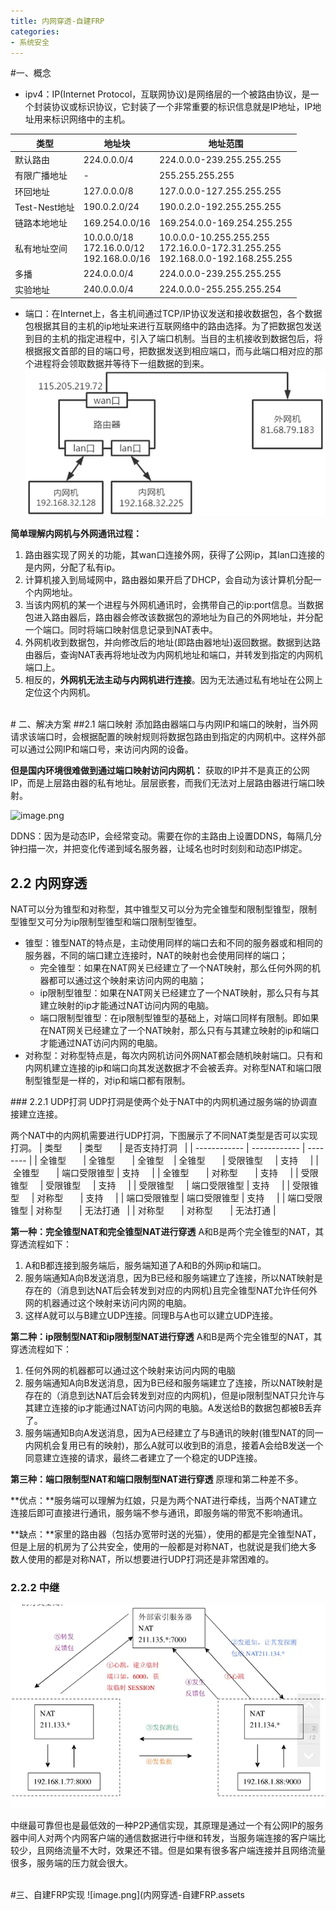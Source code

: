 ```yaml
---
title: 内网穿透-自建FRP
categories:
- 系统安全
---
```

#一、概念
- ipv4：IP(Internet Protocol，互联网协议)是网络层的一个被路由协议，是一个封装协议或标识协议，它封装了一个非常重要的标识信息就是IP地址，IP地址用来标识网络中的主机。

| 类型          | 地址块                                             | 地址范围                                                     |
| ------------- | -------------------------------------------------- | ------------------------------------------------------------ |
| 默认路由      | 224.0.0.0/4                                        | 224.0.0.0-239.255.255.255                                    |
| 有限广播地址  | -                                                  | 255.255.255.255                                              |
| 环回地址      | 127.0.0.0/8                                        | 127.0.0.0-127.255.255.255                                    |
| Test-Nest地址 | 190.0.2.0/24                                       | 190.0.2.0-192.255.255.255                                    |
| 链路本地地址  | 169.254.0.0/16                                     | 169.254.0.0-169.254.255.255                                  |
| 私有地址空间  | 10.0.0.0/18<br />172.16.0.0/12<br />192.168.0.0/16 | 10.0.0.0-10.255.255.255<br />172.16.0.0-172.31.255.255<br />192.168.0.0-192.168.255.255 |
| 多播          | 224.0.0.0/4                                        | 224.0.0.0-239.255.255.255                                    |
| 实验地址      | 240.0.0.0/4                                        | 224.0.0.0-255.255.255.254                                    |

- 端口：在Internet上，各主机间通过TCP/IP协议发送和接收数据包，各个数据包根据其目的主机的ip地址来进行互联网络中的路由选择。为了把数据包发送到目的主机的指定进程中，引入了端口机制。当目的主机接收到数据包后，将根据报文首部的目的端口号，把数据发送到相应端口，而与此端口相对应的那个进程将会领取数据并等待下一组数据的到来。
　
![image.png](内网穿透-自建FRP.assets\43b2520a8c454287b9317ab3aa3de1b0.png)

**简单理解内网机与外网通讯过程：**
1. 路由器实现了网关的功能，其wan口连接外网，获得了公网ip，其lan口连接的是内网，分配了私有ip。
2. 计算机接入到局域网中，路由器如果开启了DHCP，会自动为该计算机分配一个内网地址。
3. 当该内网机的某一个进程与外网机通讯时，会携带自己的ip:port信息。当数据包进入路由器后，路由器会修改该数据包的源地址为自己的外网地址，并分配一个端口。同时将端口映射信息记录到NAT表中。
4. 外网机收到数据包，并向修改后的地址(即路由器地址)返回数据。数据到达路由器后，查询NAT表再将地址改为内网机地址和端口，并转发到指定的内网机端口上。
5. 相反的，**外网机无法主动与内网机进行连接**。因为无法通过私有地址在公网上定位这个内网机。



<br>
# 二、解决方案
##2.1 端口映射
添加路由器端口与内网IP和端口的映射，当外网请求该端口时，会根据配置的映射规则将数据包路由到指定的内网机中。这样外部可以通过公网IP和端口号，来访问内网的设备。


**但是国内环境很难做到通过端口映射访问内网机：** 获取的IP并不是真正的公网IP，而是上层路由器的私有地址。层层嵌套，而我们无法对上层路由器进行端口映射。

![image.png](内网穿透-自建FRP.assets24203380f374b9ba753a54888725918.png)

DDNS：因为是动态IP，会经常变动。需要在你的主路由上设置DDNS，每隔几分钟扫描一次，并把变化传递到域名服务器，让域名也时时刻刻和动态IP绑定。

## 2.2 内网穿透
NAT可以分为锥型和对称型，其中锥型又可以分为完全锥型和限制型锥型，限制型锥型又可分为ip限制型锥型和端口限制型锥型。

- 锥型：锥型NAT的特点是，主动使用同样的端口去和不同的服务器或和相同的服务器，不同的端口建立连接时，NAT的映射也会使用同样的端口；
  - 完全锥型：如果在NAT网关已经建立了一个NAT映射，那么任何外网的机器都可以通过这个映射来访问内网的电脑；
  - ip限制型锥型：如果在NAT网关已经建立了一个NAT映射，那么只有与其建立映射的ip才能通过NAT访问内网的电脑。
  - 端口限制型锥型：在ip限制型锥型的基础上，对端口同样有限制。即如果在NAT网关已经建立了一个NAT映射，那么只有与其建立映射的ip和端口才能通过NAT访问内网的电脑。
- 对称型：对称型特点是，每次内网机访问外网NAT都会随机映射端口。只有和内网机建立连接的ip和端口向其发送数据才不会被丢弃。对称型NAT和端口限制型锥型是一样的，对ip和端口都有限制。

### 2.2.1 UDP打洞
UDP打洞是使两个处于NAT中的内网机通过服务端的协调直接建立连接。

两个NAT中的内网机需要进行UDP打洞，下图展示了不同NAT类型是否可以实现打洞。
| 类型       | 类型       | 是否支持打洞   |
| ------------ | ------------ | -------- |
| 全锥型       | 全锥型       | 全锥型   
| 全锥型       | 受限锥型     | 支持     |
| 全锥型       | 端口受限锥型 | 支持     |
| 全锥型       | 对称型       | 支持     |
| 受限锥型     | 受限锥型     | 支持     |
| 受限锥型     | 端口受限锥型 | 支持     |
| 受限锥型     | 对称型       | 支持     |
| 端口受限锥型 | 端口受限锥型 | 支持     |
| 端口受限锥型 | 对称型       | 无法打通   |
| 对称型       | 对称型       | 无法打通 |

**第一种：完全锥型NAT和完全锥型NAT进行穿透**
A和B是两个完全锥型的NAT，其穿透流程如下：
1. A和B都连接到服务端后，服务端知道了A和B的外网ip和端口。
2. 服务端通知A向B发送消息，因为B已经和服务端建立了连接，所以NAT映射是存在的（消息到达NAT后会转发到对应的内网机)且完全锥型NAT允许任何外网的机器通过这个映射来访问内网的电脑。
3. 这样A就可以与B建立UDP连接。同理B与A也可以建立UDP连接。

**第二种：ip限制型NAT和ip限制型NAT进行穿透**
A和B是两个完全锥型的NAT，其穿透流程如下：
1. 任何外网的机器都可以通过这个映射来访问内网的电脑
2. 服务端通知A向B发送消息，因为B已经和服务端建立了连接，所以NAT映射是存在的（消息到达NAT后会转发到对应的内网机)，但是ip限制型NAT只允许与其建立连接的ip才能通过NAT访问内网的电脑。A发送给B的数据包都被B丢弃了。
3. 服务端通知B向A发送消息，因为A已经建立了与B通讯的映射(锥型NAT的同一内网机会复用已有的映射)，那么A就可以收到B的消息，接着A会给B发送一个同意建立连接的请求，最终二者建立了一个稳定的UDP连接。

**第三种：端口限制型NAT和端口限制型NAT进行穿透**
原理和第二种差不多。


**优点：**服务端可以理解为红娘，只是为两个NAT进行牵线，当两个NAT建立连接后即可直接进行通讯，服务端不参与通讯，即服务端的带宽不影响通讯。

**缺点：**家里的路由器（包括办宽带时送的光猫），使用的都是完全锥型NAT，但是上层的机房为了公共安全，使用的一般都是对称NAT，也就说是我们绝大多数人使用的都是对称NAT，所以想要进行UDP打洞还是非常困难的。

### 2.2.2 中继
![](内网穿透-自建FRP.assets\798134956e1e4507922dd9fb84df603b.png)

中继最可靠但也是最低效的一种P2P通信实现，其原理是通过一个有公网IP的服务器中间人对两个内网客户端的通信数据进行中继和转发，当服务端连接的客户端比较少，且网络流量不大时，效果还不错。但是如果有很多客户端连接并且网络流量很多，服务端的压力就会很大。


<br>
#三、自建FRP实现
![image.png](内网穿透-自建FRP.assets